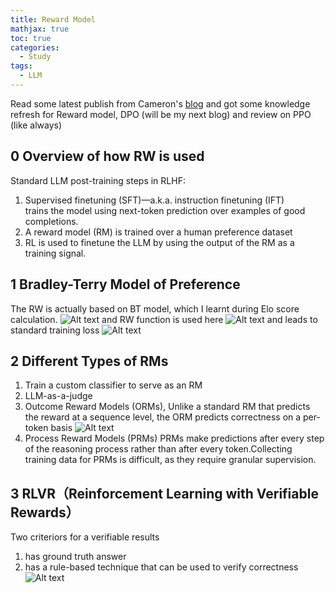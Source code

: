 ```yaml
---
title: Reward Model 
mathjax: true
toc: true
categories:
  - Study
tags:
  - LLM
---
```


Read some latest publish from Cameron's [blog](https://cameronrwolfe.substack.com/p/reward-models) and got some knowledge refresh for Reward model, DPO (will be my next blog) and review on PPO (like always)

## 0 Overview of how RW is used
Standard LLM post-training steps in RLHF:
1. Supervised finetuning (SFT)—a.k.a. instruction finetuning (IFT)  
trains the model using next-token prediction over examples of good completions.
2. A reward model (RM) is trained over a human preference dataset
3. RL is used to finetune the LLM by using the output of the RM as a training signal.

## 1 Bradley-Terry Model of Preference
The RW is actually based on BT model, which I learnt during Elo score calculation.
![Alt text](/code23/assets/images/2025/25-07-30-RW_files/bt.png)
and RW function is used here 
![Alt text](/code23/assets/images/2025/25-07-30-RW_files/rwinbt.png)
and leads to standard training loss 
![Alt text](/code23/assets/images/2025/25-07-30-RW_files/loss.png)

## 2 Different Types of RMs
1. Train a custom classifier to serve as an RM
2. LLM-as-a-judge
3. Outcome Reward Models (ORMs), 
Unlike a standard RM that predicts the reward at a sequence level, the ORM predicts correctness on a per-token basis
![Alt text](/code23/assets/images/2025/25-07-30-RW_files/orw.png)
4. Process Reward Models (PRMs) 
PRMs make predictions after every step of the reasoning process rather than after every token.Collecting training data for PRMs is difficult, as they require granular supervision.

## 3 RLVR（Reinforcement Learning with Verifiable Rewards）
Two criteriors for a verifiable results
1. has ground truth answer
2. has a rule-based technique that can be used to verify correctness
![Alt text](/code23/assets/images/2025/25-07-30-RW_files/rlvr.png)


